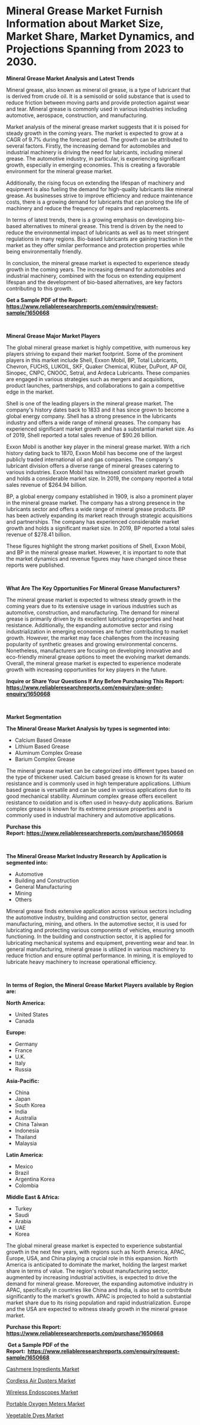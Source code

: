 <p><h1>Mineral Grease Market Furnish Information about Market Size, Market Share, Market Dynamics, and Projections Spanning from 2023 to 2030.</h1></p><p><strong>Mineral Grease Market Analysis and Latest Trends</strong></p>
<p><p>Mineral grease, also known as mineral oil grease, is a type of lubricant that is derived from crude oil. It is a semisolid or solid substance that is used to reduce friction between moving parts and provide protection against wear and tear. Mineral grease is commonly used in various industries including automotive, aerospace, construction, and manufacturing.</p><p>Market analysis of the mineral grease market suggests that it is poised for steady growth in the coming years. The market is expected to grow at a CAGR of 9.7% during the forecast period. The growth can be attributed to several factors. Firstly, the increasing demand for automobiles and industrial machinery is driving the need for lubricants, including mineral grease. The automotive industry, in particular, is experiencing significant growth, especially in emerging economies. This is creating a favorable environment for the mineral grease market.</p><p>Additionally, the rising focus on extending the lifespan of machinery and equipment is also fueling the demand for high-quality lubricants like mineral grease. As businesses strive to improve efficiency and reduce maintenance costs, there is a growing demand for lubricants that can prolong the life of machinery and reduce the frequency of repairs and replacements.</p><p>In terms of latest trends, there is a growing emphasis on developing bio-based alternatives to mineral grease. This trend is driven by the need to reduce the environmental impact of lubricants as well as to meet stringent regulations in many regions. Bio-based lubricants are gaining traction in the market as they offer similar performance and protection properties while being environmentally friendly.</p><p>In conclusion, the mineral grease market is expected to experience steady growth in the coming years. The increasing demand for automobiles and industrial machinery, combined with the focus on extending equipment lifespan and the development of bio-based alternatives, are key factors contributing to this growth.</p></p>
<p><strong>Get a Sample PDF of the Report:&nbsp; <a href="https://www.reliableresearchreports.com/enquiry/request-sample/1650668">https://www.reliableresearchreports.com/enquiry/request-sample/1650668</a></strong></p>
<p>&nbsp;</p>
<p><strong>Mineral Grease Major Market Players</strong></p>
<p><p>The global mineral grease market is highly competitive, with numerous key players striving to expand their market footprint. Some of the prominent players in this market include Shell, Exxon Mobil, BP, Total Lubricants, Chevron, FUCHS, LUKOIL, SKF, Quaker Chemical, Klüber, DuPont, AP Oil, Sinopec, CNPC, CNOOC, Setral, and Ardeca Lubricants. These companies are engaged in various strategies such as mergers and acquisitions, product launches, partnerships, and collaborations to gain a competitive edge in the market.</p><p>Shell is one of the leading players in the mineral grease market. The company's history dates back to 1833 and it has since grown to become a global energy company. Shell has a strong presence in the lubricants industry and offers a wide range of mineral greases. The company has experienced significant market growth and has a substantial market size. As of 2019, Shell reported a total sales revenue of $90.26 billion.</p><p>Exxon Mobil is another key player in the mineral grease market. With a rich history dating back to 1870, Exxon Mobil has become one of the largest publicly traded international oil and gas companies. The company's lubricant division offers a diverse range of mineral greases catering to various industries. Exxon Mobil has witnessed consistent market growth and holds a considerable market size. In 2019, the company reported a total sales revenue of $264.94 billion.</p><p>BP, a global energy company established in 1909, is also a prominent player in the mineral grease market. The company has a strong presence in the lubricants sector and offers a wide range of mineral grease products. BP has been actively expanding its market reach through strategic acquisitions and partnerships. The company has experienced considerable market growth and holds a significant market size. In 2019, BP reported a total sales revenue of $278.41 billion.</p><p>These figures highlight the strong market positions of Shell, Exxon Mobil, and BP in the mineral grease market. However, it is important to note that the market dynamics and revenue figures may have changed since these reports were published.</p></p>
<p>&nbsp;</p>
<p><strong>What Are The Key Opportunities For Mineral Grease Manufacturers?</strong></p>
<p><p>The mineral grease market is expected to witness steady growth in the coming years due to its extensive usage in various industries such as automotive, construction, and manufacturing. The demand for mineral grease is primarily driven by its excellent lubricating properties and heat resistance. Additionally, the expanding automotive sector and rising industrialization in emerging economies are further contributing to market growth. However, the market may face challenges from the increasing popularity of synthetic greases and growing environmental concerns. Nonetheless, manufacturers are focusing on developing innovative and eco-friendly mineral grease options to meet the evolving market demands. Overall, the mineral grease market is expected to experience moderate growth with increasing opportunities for key players in the future.</p></p>
<p><strong>Inquire or Share Your Questions If Any Before Purchasing This Report: <a href="https://www.reliableresearchreports.com/enquiry/pre-order-enquiry/1650668">https://www.reliableresearchreports.com/enquiry/pre-order-enquiry/1650668</a></strong></p>
<p>&nbsp;</p>
<p><strong>Market Segmentation</strong></p>
<p><strong>The Mineral Grease Market Analysis by types is segmented into:</strong></p>
<p><ul><li>Calcium Based Grease</li><li>Lithium Based Grease</li><li>Aluminum Complex Grease</li><li>Barium Complex Grease</li></ul></p>
<p><p>The mineral grease market can be categorized into different types based on the type of thickener used. Calcium based grease is known for its water resistance and is commonly used in high temperature applications. Lithium based grease is versatile and can be used in various applications due to its good mechanical stability. Aluminum complex grease offers excellent resistance to oxidation and is often used in heavy-duty applications. Barium complex grease is known for its extreme pressure properties and is commonly used in industrial machinery and automotive applications.</p></p>
<p><strong>Purchase this Report:&nbsp;<a href="https://www.reliableresearchreports.com/purchase/1650668">https://www.reliableresearchreports.com/purchase/1650668</a></strong></p>
<p>&nbsp;</p>
<p><strong>The Mineral Grease Market Industry Research by Application is segmented into:</strong></p>
<p><ul><li>Automotive</li><li>Building and Construction</li><li>General Manufacturing</li><li>Mining</li><li>Others</li></ul></p>
<p><p>Mineral grease finds extensive application across various sectors including the automotive industry, building and construction sector, general manufacturing, mining, and others. In the automotive sector, it is used for lubricating and protecting various components of vehicles, ensuring smooth functioning. In the building and construction sector, it is applied for lubricating mechanical systems and equipment, preventing wear and tear. In general manufacturing, mineral grease is utilized in various machinery to reduce friction and ensure optimal performance. In mining, it is employed to lubricate heavy machinery to increase operational efficiency.</p></p>
<p>&nbsp;</p>
<p><strong>In terms of Region, the Mineral Grease Market Players available by Region are:</strong></p>
<p>
    <p> <strong> North America: </strong>
        <ul>
            <li>United States</li>
            <li>Canada</li>
        </ul>
        </p> 
    <p> <strong> Europe: </strong>
        <ul>
            <li>Germany</li>
            <li>France</li>
            <li>U.K.</li>
            <li>Italy</li>
            <li>Russia</li>
        </ul>
        </p> 
    <p> <strong> Asia-Pacific: </strong>
        <ul>
            <li>China</li>
            <li>Japan</li>
            <li>South Korea</li>
            <li>India</li>
            <li>Australia</li>
            <li>China Taiwan</li>
            <li>Indonesia</li>
            <li>Thailand</li>
            <li>Malaysia</li>
        </ul>
        </p> 
    <p> <strong> Latin America: </strong>
        <ul>
            <li>Mexico</li>
            <li>Brazil</li>
            <li>Argentina Korea</li>
            <li>Colombia</li>
        </ul>
        </p> 
    <p> <strong> Middle East & Africa: </strong>
        <ul>
            <li>Turkey</li>
            <li>Saudi</li>
            <li>Arabia</li>
            <li>UAE</li>
            <li>Korea</li>
        </ul>
    </p>
    </p>
<p><p>The global mineral grease market is expected to experience substantial growth in the next few years, with regions such as North America, APAC, Europe, USA, and China playing a crucial role in this expansion. North America is anticipated to dominate the market, holding the largest market share in terms of value. The region's robust manufacturing sector, augmented by increasing industrial activities, is expected to drive the demand for mineral grease. Moreover, the expanding automotive industry in APAC, specifically in countries like China and India, is also set to contribute significantly to the market's growth. APAC is projected to hold a substantial market share due to its rising population and rapid industrialization. Europe and the USA are expected to witness steady growth in the mineral grease market.</p></p>
<p><strong>Purchase this Report: <a href="https://www.reliableresearchreports.com/purchase/1650668">https://www.reliableresearchreports.com/purchase/1650668</a></strong></p>
<p>&nbsp;<strong>Get a Sample PDF of the Report:&nbsp;&nbsp;<a href="https://www.reliableresearchreports.com/enquiry/request-sample/1650668">https://www.reliableresearchreports.com/enquiry/request-sample/1650668</a></strong></p>
<p><strong></strong></p>
<p><p><a href="https://github.com/ChiragRP21/Market-Research-Report-List-1/blob/main/cashmere-ingredients-market.md">Cashmere Ingredients Market</a></p><p><a href="https://medium.com/@debramedina73/cordless-air-dusters-market-research-report-its-history-and-forecast-2023-to-2030-4c788bb9dd62">Cordless Air Dusters Market</a></p><p><a href="https://medium.com/@brittanyrobertson07/wireless-endoscopes-market-trends-forecast-and-competitive-analysis-to-2030-7f7ce2aa110f">Wireless Endoscopes Market</a></p><p><a href="https://medium.com/@margaretlee84/portable-oxygen-meters-market-share-evolution-and-market-growth-trends-2023-2030-af619f5de13e">Portable Oxygen Meters Market</a></p><p><a href="https://github.com/ChiragRp1/Market-Research-Report-List-1/blob/main/vegetable-dyes-market.md">Vegetable Dyes Market</a></p></p>